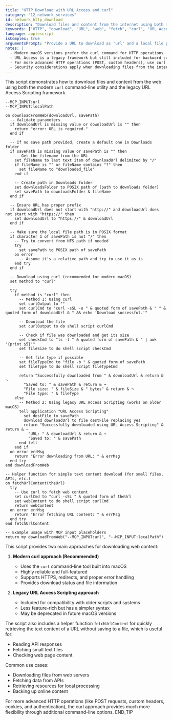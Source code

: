 ```yaml
---
title: "HTTP Download with URL Access and curl"
category: "12_network_services"
id: network_http_download
description: "Download files and content from the internet using both modern curl and legacy URL Access approaches."
keywords: ["HTTP", "download", "URL", "web", "fetch", "curl", "URL Access"]
language: applescript
isComplex: true
argumentsPrompt: "Provide a URL to download as 'url' and a local file path to save to as 'localPath' in inputData."
notes: |
  - Modern macOS versions prefer the curl command for HTTP operations
  - URL Access is a legacy framework but still included for backward compatibility
  - For more advanced HTTP operations (POST, custom headers), use curl
  - Security considerations apply when downloading files from the internet
---
```


This script demonstrates how to download files and content from the web using both the modern `curl` command-line utility and the legacy URL Access Scripting framework.

```applescript
--MCP_INPUT:url
--MCP_INPUT:localPath

on downloadFromWeb(downloadUrl, savePath)
  -- Validate parameters
  if downloadUrl is missing value or downloadUrl is "" then
    return "error: URL is required."
  end if
  
  -- If no save path provided, create a default one in Downloads folder
  if savePath is missing value or savePath is "" then
    -- Get the filename from the URL
    set fileName to last text item of downloadUrl delimited by "/"
    if fileName is "" or fileName contains "?" then
      set fileName to "downloaded_file"
    end if
    
    -- Create path in Downloads folder
    set downloadsFolder to POSIX path of (path to downloads folder)
    set savePath to downloadsFolder & fileName
  end if
  
  -- Ensure URL has proper prefix
  if downloadUrl does not start with "http://" and downloadUrl does not start with "https://" then
    set downloadUrl to "https://" & downloadUrl
  end if
  
  -- Make sure the local file path is in POSIX format
  if character 1 of savePath is not "/" then
    -- Try to convert from HFS path if needed
    try
      set savePath to POSIX path of savePath
    on error
      -- Assume it's a relative path and try to use it as is
    end try
  end if
  
  -- Download using curl (recommended for modern macOS)
  set method to "curl"
  
  try
    if method is "curl" then
      -- Method 1: Using curl
      set curlOutput to ""
      set curlCmd to "curl -sSL -o " & quoted form of savePath & " " & quoted form of downloadUrl & " && echo 'Download successful.'"
      
      -- Download the file
      set curlOutput to do shell script curlCmd
      
      -- Check if file was downloaded and get its size
      set checkCmd to "ls -l " & quoted form of savePath & " | awk '{print $5}'"
      set fileSize to do shell script checkCmd
      
      -- Get file type if possible
      set fileTypeCmd to "file -b " & quoted form of savePath
      set fileType to do shell script fileTypeCmd
      
      return "Successfully downloaded from " & downloadUrl & return & ¬
        "Saved to: " & savePath & return & ¬
        "File size: " & fileSize & " bytes" & return & ¬
        "File type: " & fileType
    else
      -- Method 2: Using legacy URL Access Scripting (works on older macOS)
      tell application "URL Access Scripting"
        set destFile to savePath
        download downloadUrl to file destFile replacing yes
        return "Successfully downloaded using URL Access Scripting" & return & ¬
          "URL: " & downloadUrl & return & ¬
          "Saved to: " & savePath
      end tell
    end if
  on error errMsg
    return "Error downloading from URL: " & errMsg
  end try
end downloadFromWeb

-- Helper function for simple text content download (for small files, APIs, etc.)
on fetchUrlContent(theUrl)
  try
    -- Use curl to fetch web content
    set curlCmd to "curl -sSL " & quoted form of theUrl
    set webContent to do shell script curlCmd
    return webContent
  on error errMsg
    return "Error fetching URL content: " & errMsg
  end try
end fetchUrlContent

-- Example usage with MCP input placeholders
return my downloadFromWeb("--MCP_INPUT:url", "--MCP_INPUT:localPath")
```

This script provides two main approaches for downloading web content:

1. **Modern curl approach (Recommended)**
   - Uses the `curl` command-line tool built into macOS
   - Highly reliable and full-featured
   - Supports HTTPS, redirects, and proper error handling
   - Provides download status and file information

2. **Legacy URL Access Scripting approach**
   - Included for compatibility with older scripts and systems
   - Less feature-rich but has a simpler syntax
   - May be deprecated in future macOS versions

The script also includes a helper function `fetchUrlContent` for quickly retrieving the text content of a URL without saving to a file, which is useful for:
- Reading API responses
- Fetching small text files
- Checking web page content

Common use cases:
- Downloading files from web servers
- Fetching data from APIs
- Retrieving resources for local processing
- Backing up online content

For more advanced HTTP operations (like POST requests, custom headers, cookies, and authentication), the curl approach provides much more flexibility through additional command-line options.
END_TIP